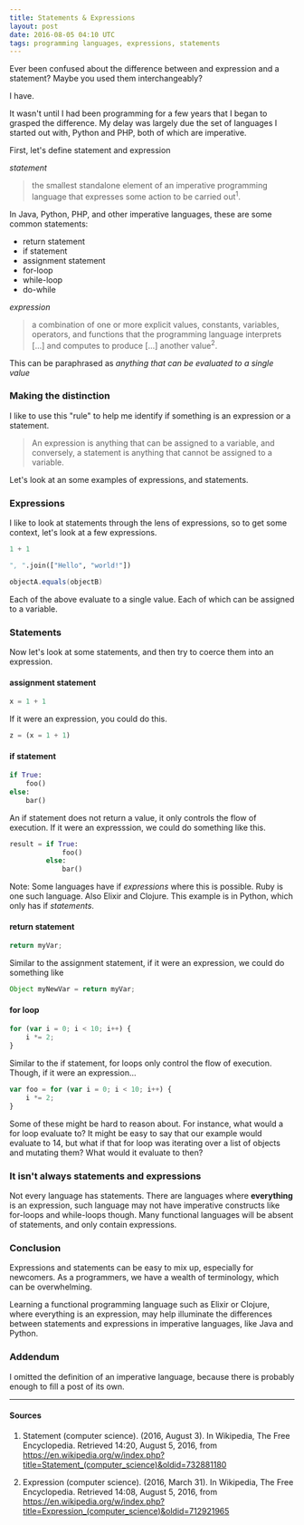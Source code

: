 ```yaml
---
title: Statements & Expressions
layout: post
date: 2016-08-05 04:10 UTC
tags: programming languages, expressions, statements
---
```


Ever been confused about the difference between and expression and a statement? Maybe you used them interchangeably?

I have.

It wasn't until I had been programming for a few years that I began to grasped the difference. My delay was largely due the set of languages I started out with, Python and PHP, both of which are imperative.

First, let's define statement and expression

_statement_

> the smallest standalone element of an imperative programming language that expresses some action to be carried out<sup>1</sup>.

In Java, Python, PHP, and other imperative languages, these are some common statements:

* return statement
* if statement
* assignment statement
* for-loop
* while-loop
* do-while


_expression_

> a combination of one or more explicit values, constants, variables, operators, and functions that the programming language interprets [...] and computes to produce [...] another value<sup>2</sup>. 

This can be paraphrased as _anything that can be evaluated to a single value_

### Making the distinction

I like to use this "rule" to help me identify if something is an expression or a statement.

>An expression is anything that can be assigned to a variable, and conversely, a statement is anything that cannot be assigned to a variable.


Let's look at an some examples of expressions, and statements.

### Expressions

I like to look at statements through the lens of expressions, so to get some context, let's look at a few expressions.

```python
1 + 1
```
```python
", ".join(["Hello", "world!"])
```
```java
objectA.equals(objectB)
```

Each of the above evaluate to a single value. Each of which can be assigned to a variable.

### Statements

Now let's look at some statements, and then try to coerce them into an expression.

#### assignment statement

```python
x = 1 + 1
```

If it were an expression, you could do this.

```python
z = (x = 1 + 1)
```

#### if statement

```python
if True:
    foo()
else:
    bar()
```
An if statement does not return a value, it only controls the flow of execution. If it were an expresssion, we could do something like this.

```python
result = if True:
             foo()
         else:
             bar()
```
Note: Some languages have if _expressions_ where this is possible. Ruby is one such language. Also Elixir and Clojure. This example is in Python, which only has if _statements_.

#### return statement

```java
return myVar;
```

Similar to the assignment statement, if it were an expression, we could do something like

```java
Object myNewVar = return myVar;
```

#### for loop

```javascript
for (var i = 0; i < 10; i++) {
    i *= 2;
}
```

Similar to the if statement, for loops only control the flow of execution. Though, if it were an expression...

```javascript
var foo = for (var i = 0; i < 10; i++) {
    i *= 2;
}
```

Some of these might be hard to reason about. For instance, what would a for loop evaluate to? It might be easy to say that our example would evaluate to 14, but what if that for loop was iterating over a list of objects and mutating them? What would it evaluate to then?


### It isn't always statements and expressions

Not every language has statements. There are languages where **everything** is an expression, such language may not have imperative constructs like for-loops and while-loops though. Many functional languages will be absent of statements, and only contain expressions.


### Conclusion

Expressions and statements can be easy to mix up, especially for newcomers. As a programmers, we have a wealth of terminology, which can be overwhelming.

Learning a functional programming language such as Elixir or Clojure, where everything is an expression, may help illuminate the differences between statements and expressions in imperative languages, like Java and Python.


### Addendum

I omitted the definition of an imperative language, because there is probably enough to fill a post of its own.

---

#### Sources

1. Statement (computer science). (2016, August 3). In Wikipedia, The Free Encyclopedia. Retrieved 14:20, August 5, 2016, from https://en.wikipedia.org/w/index.php?title=Statement_(computer_science)&oldid=732881180

2. Expression (computer science). (2016, March 31). In Wikipedia, The Free Encyclopedia. Retrieved 14:08, August 5, 2016, from https://en.wikipedia.org/w/index.php?title=Expression_(computer_science)&oldid=712921965

